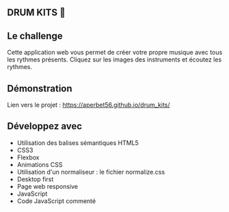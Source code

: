 ## DRUM KITS 🥁

## Le challenge

Cette application web vous permet de créer votre propre musique avec tous les rythmes présents. Cliquez sur les images des instruments et écoutez les rythmes.

## Démonstration

Lien vers le projet : https://aperbet56.github.io/drum_kits/

## Développez avec

- Utilisation des balises sémantiques HTML5
- CSS3
- Flexbox
- Animations CSS
- Utilisation d'un normaliseur : le fichier normalize.css
- Desktop first
- Page web responsive
- JavaScript
- Code JavaScript commenté
